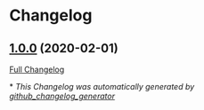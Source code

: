 # Changelog

## [1.0.0](https://github.com/sneakycrow/uuid-gen/tree/1.0.0) (2020-02-01)

[Full Changelog](https://github.com/sneakycrow/uuid-gen/compare/4072800cc407f932c8997ac041dbca854386030c...1.0.0)



\* *This Changelog was automatically generated by [github_changelog_generator](https://github.com/github-changelog-generator/github-changelog-generator)*

